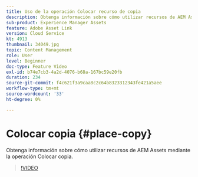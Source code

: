 ```yaml
---
title: Uso de la operación Colocar recurso de copia
description: Obtenga información sobre cómo utilizar recursos de AEM Assets mediante la operación Colocar copia.
sub-product: Experience Manager Assets
feature: Adobe Asset Link
version: Cloud Service
kt: 4913
thumbnail: 34049.jpg
topic: Content Management
role: User
level: Beginner
doc-type: Feature Video
exl-id: b74e7cb3-4a2d-4076-b68a-167bc59e20fb
duration: 234
source-git-commit: f4c621f3a9caa8c2c64b8323312343fe421a5aee
workflow-type: tm+mt
source-wordcount: '33'
ht-degree: 0%

---
```


# Colocar copia {#place-copy}

Obtenga información sobre cómo utilizar recursos de AEM Assets mediante la operación Colocar copia.

>[!VIDEO](https://video.tv.adobe.com/v/34049?quality=12&learn=on)
